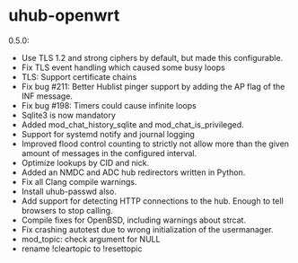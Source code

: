 # uhub-openwrt
0.5.0:
- Use TLS 1.2 and strong ciphers by default, but made this configurable.
- Fix TLS event handling which caused some busy loops
- TLS: Support certificate chains
- Fix bug #211: Better Hublist pinger support by adding the AP flag of the INF message.
- Fix bug #198:  Timers could cause infinite loops
- Sqlite3 is now mandatory
- Added mod_chat_history_sqlite and mod_chat_is_privileged.
- Support for systemd notify and journal logging
- Improved flood control counting to strictly not allow more than the given amount of messages in the configured interval.
- Optimize lookups by CID and nick.
- Added an NMDC and ADC hub redirectors written in Python.
- Fix all Clang compile warnings.
- Install uhub-passwd also.
- Add support for detecting HTTP connections to the hub. Enough to tell browsers to stop calling.
- Compile fixes for OpenBSD, including warnings about strcat.
- Fix crashing autotest due to wrong initialization of the usermanager.
- mod_topic: check argument for NULL
- rename !cleartopic to !resettopic
